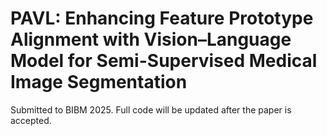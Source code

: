 # PAVL: Enhancing Feature Prototype Alignment with Vision–Language Model for Semi-Supervised Medical Image Segmentation

Submitted to BIBM 2025. Full code will be updated after the paper is accepted.
